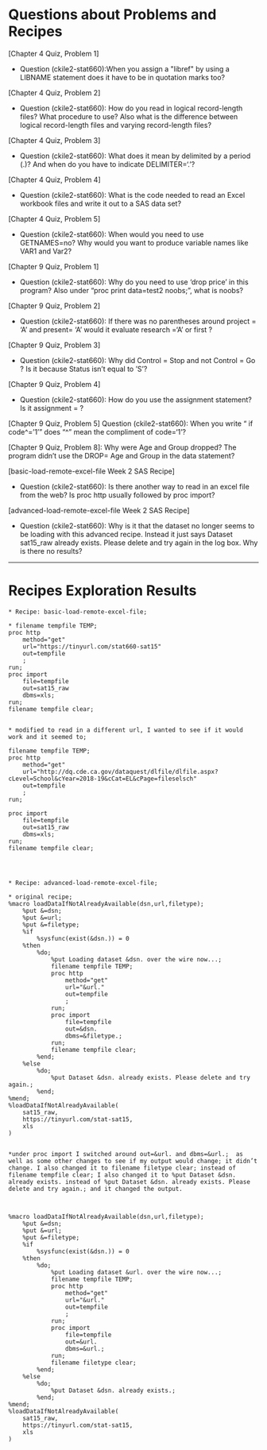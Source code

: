 # Questions about Problems and Recipes



[Chapter 4 Quiz, Problem 1]
* Question (ckile2-stat660):When you assign a "libref" by using a LIBNAME statement does it have to be in quotation marks too?



[Chapter 4 Quiz, Problem 2]
* Question (ckile2-stat660): How do you read in logical record-length files? What procedure to use? Also what is the difference between logical record-length files and varying record-length files?



[Chapter 4 Quiz, Problem 3]
* Question (ckile2-stat660): What does it mean by delimited by a period (.)? And when do you have to indicate DELIMITER=‘.’? 



[Chapter 4 Quiz, Problem 4]
* Question (ckile2-stat660): What is the code needed to read an Excel workbook files and write it out to a SAS data set? 


[Chapter 4 Quiz, Problem 5]
* Question (ckile2-stat660): When would you need to use GETNAMES=no? Why would you want to produce variable names like VAR1 and Var2? 



[Chapter 9 Quiz, Problem 1]
* Question (ckile2-stat660): Why do you need to use ‘drop price’ in this program? Also under “proc print data=test2 noobs;”, what is noobs? 



[Chapter 9 Quiz, Problem 2]
* Question (ckile2-stat660): If there was no parentheses around project = ‘A’ and present= ‘A’ would it evaluate research =‘A’ or first ? 



[Chapter 9 Quiz, Problem 3]
* Question (ckile2-stat660): Why did Control = Stop and not Control = Go ? Is it because Status isn’t equal to ’S’?


[Chapter 9 Quiz, Problem 4]
* Question (ckile2-stat660): How do you use the assignment statement? Is it assignment = ? 

[Chapter 9 Quiz, Problem 5]
Question (ckile2-stat660): When you write “ if code^=’1’” does “^” mean the compliment of code=‘1’? 

[Chapter 9 Quiz, Problem 8]: Why were Age and Group dropped? The program didn’t use the DROP= Age and Group in the data statement? 


[basic-load-remote-excel-file Week 2 SAS Recipe]
* Question (ckile2-stat660): Is there another way to read in an excel file from the web? Is proc http usually followed by proc import? 



[advanced-load-remote-excel-file Week 2 SAS Recipe]
* Question (ckile2-stat660): Why is it that the dataset no longer seems to be loading with this advanced recipe. Instead it just says Dataset sat15_raw already exists. Please delete and try again in the log box. Why is there no results? 


***



# Recipes Exploration Results




```
* Recipe: basic-load-remote-excel-file;

* filename tempfile TEMP;
proc http
	method="get"
	url="https://tinyurl.com/stat660-sat15"
	out=tempfile
	;
run;
proc import	
	file=tempfile
	out=sat15_raw
	dbms=xls;
run;
filename tempfile clear;


* modified to read in a different url, I wanted to see if it would work and it seemed to;

filename tempfile TEMP;
proc http
	method="get"
	url="http://dq.cde.ca.gov/dataquest/dlfile/dlfile.aspx?cLevel=School&cYear=2018-19&cCat=EL&cPage=fileselsch"
	out=tempfile
	;
run;

proc import	
	file=tempfile
	out=sat15_raw
	dbms=xls;
run;
filename tempfile clear;




* Recipe: advanced-load-remote-excel-file;

* original recipe;
%macro loadDataIfNotAlreadyAvailable(dsn,url,filetype);
	%put &=dsn;
	%put &=url;
	%put &=filetype;
	%if	
		%sysfunc(exist(&dsn.)) = 0
	%then
		%do;
			%put Loading dataset &dsn. over the wire now...;
			filename tempfile TEMP;
			proc http	
				method="get"
				url="&url."
				out=tempfile
				;
			run;
			proc import
				file=tempfile
				out=&dsn.
				dbms=&filetype.;
			run;
			filename tempfile clear;
		%end;
	%else
		%do;
			%put Dataset &dsn. already exists. Please delete and try again.;
		%end;
%mend;
%loadDataIfNotAlreadyAvailable(
	sat15_raw,
	https://tinyurl.com/stat-sat15,
	xls
)


*under proc import I switched around out=&url. and dbms=&url.;  as well as some other changes to see if my output would change; it didn’t change. I also changed it to filename filetype clear; instead of filename tempfile clear; I also changed it to %put Dataset &dsn. already exists. instead of %put Dataset &dsn. already exists. Please delete and try again.; and it changed the output. 



%macro loadDataIfNotAlreadyAvailable(dsn,url,filetype);
	%put &=dsn;
	%put &=url;
	%put &=filetype;
	%if	
		%sysfunc(exist(&dsn.)) = 0
	%then
		%do;
			%put Loading dataset &url. over the wire now...;
			filename tempfile TEMP;
			proc http	
				method="get"
				url="&url."
				out=tempfile
				;
			run;
			proc import
				file=tempfile 
				out=&url.
				dbms=&url.;
			run;
			filename filetype clear;
		%end;
	%else
		%do;
			%put Dataset &dsn. already exists.;
		%end;
%mend;
%loadDataIfNotAlreadyAvailable(
	sat15_raw,
	https://tinyurl.com/stat-sat15,
	xls
)
```

